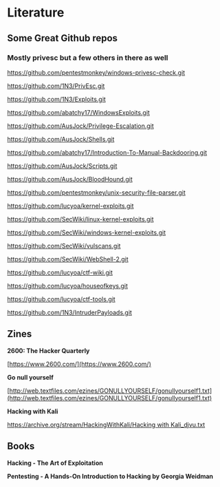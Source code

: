 # Literature

## Some Great Github repos

### Mostly privesc but a few others in there as well

https://github.com/pentestmonkey/windows-privesc-check.git

https://github.com/1N3/PrivEsc.git

https://github.com/1N3/Exploits.git

https://github.com/abatchy17/WindowsExploits.git

https://github.com/AusJock/Privilege-Escalation.git

https://github.com/AusJock/Shells.git

https://github.com/abatchy17/Introduction-To-Manual-Backdooring.git

https://github.com/AusJock/Scripts.git

https://github.com/AusJock/BloodHound.git

https://github.com/pentestmonkey/unix-security-file-parser.git

https://github.com/lucyoa/kernel-exploits.git

https://github.com/SecWiki/linux-kernel-exploits.git

https://github.com/SecWiki/windows-kernel-exploits.git

https://github.com/SecWiki/vulscans.git

https://github.com/SecWiki/WebShell-2.git

https://github.com/lucyoa/ctf-wiki.git

https://github.com/lucyoa/houseofkeys.git

https://github.com/lucyoa/ctf-tools.git

https://github.com/1N3/IntruderPayloads.git

## Zines

**2600: The Hacker Quarterly**

[https://www.2600.com/](https://www.2600.com/)

**Go null yourself**

[http://web.textfiles.com/ezines/GONULLYOURSELF/gonullyourself1.txt](http://web.textfiles.com/ezines/GONULLYOURSELF/gonullyourself1.txt)

**Hacking with Kali**

[https://archive.org/stream/HackingWithKali/Hacking with Kali\_djvu.txt](https://archive.org/stream/HackingWithKali/Hacking%20with%20Kali_djvu.txt)

## Books

**Hacking - The Art of Exploitation**

**Pentesting - A Hands-On Introduction to Hacking by Georgia Weidman**

